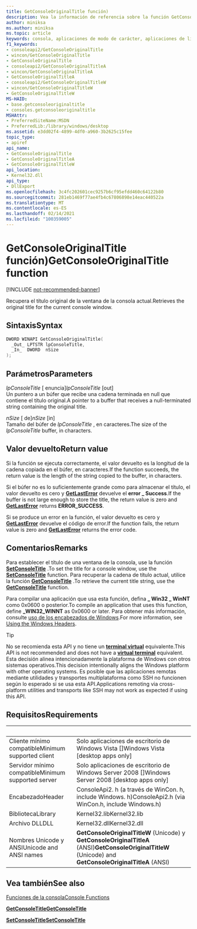 ```yaml
---
title: GetConsoleOriginalTitle función)
description: Vea la información de referencia sobre la función GetConsoleOriginalTitle, que recupera el título original de la ventana de la consola actual.
author: miniksa
ms.author: miniksa
ms.topic: article
keywords: consola, aplicaciones de modo de carácter, aplicaciones de línea de comandos, aplicaciones de terminal, API de consola
f1_keywords:
- consoleapi2/GetConsoleOriginalTitle
- wincon/GetConsoleOriginalTitle
- GetConsoleOriginalTitle
- consoleapi2/GetConsoleOriginalTitleA
- wincon/GetConsoleOriginalTitleA
- GetConsoleOriginalTitleA
- consoleapi2/GetConsoleOriginalTitleW
- wincon/GetConsoleOriginalTitleW
- GetConsoleOriginalTitleW
MS-HAID:
- base.getconsoleoriginaltitle
- consoles.getconsoleoriginaltitle
MSHAttr:
- PreferredSiteName:MSDN
- PreferredLib:/library/windows/desktop
ms.assetid: e3dd02f4-4899-4df0-a960-3b2625c15fee
topic_type:
- apiref
api_name:
- GetConsoleOriginalTitle
- GetConsoleOriginalTitleA
- GetConsoleOriginalTitleW
api_location:
- Kernel32.dll
api_type:
- DllExport
ms.openlocfilehash: 3c4fc202601cec9257b6cf95efdd460c64122b80
ms.sourcegitcommit: 281eb1469f77ae4fb4c67806898e14eac440522a
ms.translationtype: MT
ms.contentlocale: es-ES
ms.lasthandoff: 02/14/2021
ms.locfileid: "100359005"
---
```

# <a name="getconsoleoriginaltitle-function"></a><span data-ttu-id="4a9d0-104">GetConsoleOriginalTitle función)</span><span class="sxs-lookup"><span data-stu-id="4a9d0-104">GetConsoleOriginalTitle function</span></span>

[!INCLUDE [not-recommended-banner](./includes/not-recommended-banner.md)]

<span data-ttu-id="4a9d0-105">Recupera el título original de la ventana de la consola actual.</span><span class="sxs-lookup"><span data-stu-id="4a9d0-105">Retrieves the original title for the current console window.</span></span>

## <a name="syntax"></a><span data-ttu-id="4a9d0-106">Sintaxis</span><span class="sxs-lookup"><span data-stu-id="4a9d0-106">Syntax</span></span>

```C
DWORD WINAPI GetConsoleOriginalTitle(
  _Out_ LPTSTR lpConsoleTitle,
  _In_  DWORD  nSize
);
```

## <a name="parameters"></a><span data-ttu-id="4a9d0-107">Parámetros</span><span class="sxs-lookup"><span data-stu-id="4a9d0-107">Parameters</span></span>

<span data-ttu-id="4a9d0-108">*lpConsoleTitle* \[ enuncia\]</span><span class="sxs-lookup"><span data-stu-id="4a9d0-108">*lpConsoleTitle* \[out\]</span></span>  
<span data-ttu-id="4a9d0-109">Un puntero a un búfer que recibe una cadena terminada en null que contiene el título original.</span><span class="sxs-lookup"><span data-stu-id="4a9d0-109">A pointer to a buffer that receives a null-terminated string containing the original title.</span></span>

<span data-ttu-id="4a9d0-110">*nSize* \[ de\]</span><span class="sxs-lookup"><span data-stu-id="4a9d0-110">*nSize* \[in\]</span></span>  
<span data-ttu-id="4a9d0-111">Tamaño del búfer de *lpConsoleTitle* , en caracteres.</span><span class="sxs-lookup"><span data-stu-id="4a9d0-111">The size of the *lpConsoleTitle* buffer, in characters.</span></span>

## <a name="return-value"></a><span data-ttu-id="4a9d0-112">Valor devuelto</span><span class="sxs-lookup"><span data-stu-id="4a9d0-112">Return value</span></span>

<span data-ttu-id="4a9d0-113">Si la función se ejecuta correctamente, el valor devuelto es la longitud de la cadena copiada en el búfer, en caracteres.</span><span class="sxs-lookup"><span data-stu-id="4a9d0-113">If the function succeeds, the return value is the length of the string copied to the buffer, in characters.</span></span>

<span data-ttu-id="4a9d0-114">Si el búfer no es lo suficientemente grande como para almacenar el título, el valor devuelto es cero y [**GetLastError**](/windows/win32/api/errhandlingapi/nf-errhandlingapi-getlasterror) devuelve el **error \_ Success**.</span><span class="sxs-lookup"><span data-stu-id="4a9d0-114">If the buffer is not large enough to store the title, the return value is zero and [**GetLastError**](/windows/win32/api/errhandlingapi/nf-errhandlingapi-getlasterror) returns **ERROR\_SUCCESS**.</span></span>

<span data-ttu-id="4a9d0-115">Si se produce un error en la función, el valor devuelto es cero y [**GetLastError**](/windows/win32/api/errhandlingapi/nf-errhandlingapi-getlasterror) devuelve el código de error.</span><span class="sxs-lookup"><span data-stu-id="4a9d0-115">If the function fails, the return value is zero and [**GetLastError**](/windows/win32/api/errhandlingapi/nf-errhandlingapi-getlasterror) returns the error code.</span></span>

## <a name="remarks"></a><span data-ttu-id="4a9d0-116">Comentarios</span><span class="sxs-lookup"><span data-stu-id="4a9d0-116">Remarks</span></span>

<span data-ttu-id="4a9d0-117">Para establecer el título de una ventana de la consola, use la función [**SetConsoleTitle**](setconsoletitle.md) .</span><span class="sxs-lookup"><span data-stu-id="4a9d0-117">To set the title for a console window, use the [**SetConsoleTitle**](setconsoletitle.md) function.</span></span> <span data-ttu-id="4a9d0-118">Para recuperar la cadena de título actual, utilice la función [**GetConsoleTitle**](getconsoletitle.md) .</span><span class="sxs-lookup"><span data-stu-id="4a9d0-118">To retrieve the current title string, use the [**GetConsoleTitle**](getconsoletitle.md) function.</span></span>

<span data-ttu-id="4a9d0-119">Para compilar una aplicación que usa esta función, defina **\_ Win32 \_ WinNT** como 0x0600 o posterior.</span><span class="sxs-lookup"><span data-stu-id="4a9d0-119">To compile an application that uses this function, define **\_WIN32\_WINNT** as 0x0600 or later.</span></span> <span data-ttu-id="4a9d0-120">Para obtener más información, consulte [uso de los encabezados de Windows](/windows/win32/winprog/using-the-windows-headers).</span><span class="sxs-lookup"><span data-stu-id="4a9d0-120">For more information, see [Using the Windows Headers](/windows/win32/winprog/using-the-windows-headers).</span></span>

> [!TIP]
> <span data-ttu-id="4a9d0-121">No se recomienda esta API y no tiene un **[terminal virtual](console-virtual-terminal-sequences.md)** equivalente.</span><span class="sxs-lookup"><span data-stu-id="4a9d0-121">This API is not recommended and does not have a **[virtual terminal](console-virtual-terminal-sequences.md)** equivalent.</span></span> <span data-ttu-id="4a9d0-122">Esta decisión alinea intencionadamente la plataforma de Windows con otros sistemas operativos.</span><span class="sxs-lookup"><span data-stu-id="4a9d0-122">This decision intentionally aligns the Windows platform with other operating systems.</span></span> <span data-ttu-id="4a9d0-123">Es posible que las aplicaciones remotas mediante utilidades y transportes multiplataforma como SSH no funcionen según lo esperado si se usa esta API.</span><span class="sxs-lookup"><span data-stu-id="4a9d0-123">Applications remoting via cross-platform utilities and transports like SSH may not work as expected if using this API.</span></span>

## <a name="requirements"></a><span data-ttu-id="4a9d0-124">Requisitos</span><span class="sxs-lookup"><span data-stu-id="4a9d0-124">Requirements</span></span>

| &nbsp; | &nbsp; |
|-|-|
| <span data-ttu-id="4a9d0-125">Cliente mínimo compatible</span><span class="sxs-lookup"><span data-stu-id="4a9d0-125">Minimum supported client</span></span> | <span data-ttu-id="4a9d0-126">Solo aplicaciones de escritorio de Windows Vista \[\]</span><span class="sxs-lookup"><span data-stu-id="4a9d0-126">Windows Vista \[desktop apps only\]</span></span> |
| <span data-ttu-id="4a9d0-127">Servidor mínimo compatible</span><span class="sxs-lookup"><span data-stu-id="4a9d0-127">Minimum supported server</span></span> | <span data-ttu-id="4a9d0-128">Solo aplicaciones de escritorio de Windows Server 2008 \[\]</span><span class="sxs-lookup"><span data-stu-id="4a9d0-128">Windows Server 2008 \[desktop apps only\]</span></span> |
| <span data-ttu-id="4a9d0-129">Encabezado</span><span class="sxs-lookup"><span data-stu-id="4a9d0-129">Header</span></span> | <span data-ttu-id="4a9d0-130">ConsoleApi2. h (a través de WinCon. h, include Windows. h)</span><span class="sxs-lookup"><span data-stu-id="4a9d0-130">ConsoleApi2.h (via WinCon.h, include Windows.h)</span></span> |
| <span data-ttu-id="4a9d0-131">Biblioteca</span><span class="sxs-lookup"><span data-stu-id="4a9d0-131">Library</span></span> | <span data-ttu-id="4a9d0-132">Kernel32.lib</span><span class="sxs-lookup"><span data-stu-id="4a9d0-132">Kernel32.lib</span></span> |
| <span data-ttu-id="4a9d0-133">Archivo DLL</span><span class="sxs-lookup"><span data-stu-id="4a9d0-133">DLL</span></span> | <span data-ttu-id="4a9d0-134">Kernel32.dll</span><span class="sxs-lookup"><span data-stu-id="4a9d0-134">Kernel32.dll</span></span> |
| <span data-ttu-id="4a9d0-135">Nombres Unicode y ANSI</span><span class="sxs-lookup"><span data-stu-id="4a9d0-135">Unicode and ANSI names</span></span> | <span data-ttu-id="4a9d0-136">**GetConsoleOriginalTitleW** (Unicode) y **GetConsoleOriginalTitleA** (ANSI)</span><span class="sxs-lookup"><span data-stu-id="4a9d0-136">**GetConsoleOriginalTitleW** (Unicode) and **GetConsoleOriginalTitleA** (ANSI)</span></span> |

## <a name="see-also"></a><span data-ttu-id="4a9d0-137">Vea también</span><span class="sxs-lookup"><span data-stu-id="4a9d0-137">See also</span></span>

[<span data-ttu-id="4a9d0-138">Funciones de la consola</span><span class="sxs-lookup"><span data-stu-id="4a9d0-138">Console Functions</span></span>](console-functions.md)

[<span data-ttu-id="4a9d0-139">**GetConsoleTitle**</span><span class="sxs-lookup"><span data-stu-id="4a9d0-139">**GetConsoleTitle**</span></span>](getconsoletitle.md)

[<span data-ttu-id="4a9d0-140">**SetConsoleTitle**</span><span class="sxs-lookup"><span data-stu-id="4a9d0-140">**SetConsoleTitle**</span></span>](setconsoletitle.md)